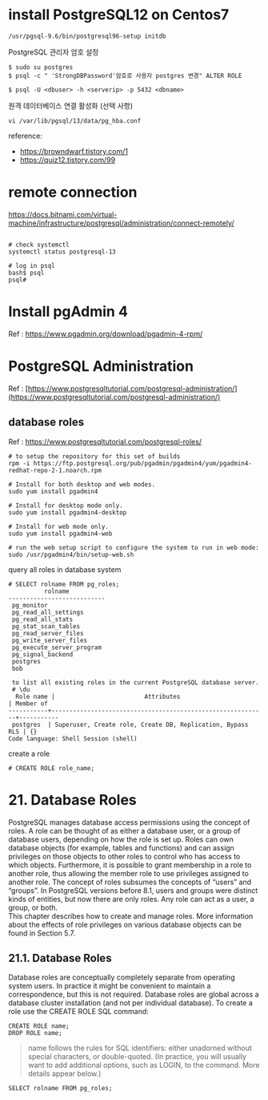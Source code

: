 # install PostgreSQL12 on Centos7
```
/usr/pgsql-9.6/bin/postgresql96-setup initdb
```

PostgreSQL 관리자 암호 설정
```
$ sudo su postgres
$ psql -c " 'StrongDBPassword'암호로 사용자 postgres 변경" ALTER ROLE
```

```
$ psql -U <dbuser> -h <serverip> -p 5432 <dbname> 
```

원격 데이터베이스 연결 활성화 (선택 사항)
```
vi /var/lib/pgsql/13/data/pg_hba.conf
```
reference: 
- https://browndwarf.tistory.com/1
- https://quiz12.tistory.com/99


# remote connection
https://docs.bitnami.com/virtual-machine/infrastructure/postgresql/administration/connect-remotely/
```
```

```
# check systemctl
systemctl status postgresql-13
```

```
# log in psql
bash$ psql
psql#
```
# Install pgAdmin 4
Ref : https://www.pgadmin.org/download/pgadmin-4-rpm/

# PostgreSQL Administration
Ref : [https://www.postgresqltutorial.com/postgresql-administration/](https://www.postgresqltutorial.com/postgresql-administration/)

## database roles
Ref : https://www.postgresqltutorial.com/postgresql-roles/  
```
# to setup the repository for this set of builds 
rpm -i https://ftp.postgresql.org/pub/pgadmin/pgadmin4/yum/pgadmin4-redhat-repo-2-1.noarch.rpm

# Install for both desktop and web modes.
sudo yum install pgadmin4

# Install for desktop mode only.
sudo yum install pgadmin4-desktop

# Install for web mode only.
sudo yum install pgadmin4-web

# run the web setup script to configure the system to run in web mode:
sudo /usr/pgadmin4/bin/setup-web.sh
```

query all roles in database system
```
# SELECT rolname FROM pg_roles;
          rolname
---------------------------
 pg_monitor
 pg_read_all_settings
 pg_read_all_stats
 pg_stat_scan_tables
 pg_read_server_files
 pg_write_server_files
 pg_execute_server_program
 pg_signal_backend
 postgres
 bob
 
 to list all existing roles in the current PostgreSQL database server.
 # \du
  Role name |                         Attributes                         | Member of
-----------+------------------------------------------------------------+-----------
 postgres  | Superuser, Create role, Create DB, Replication, Bypass RLS | {}
Code language: Shell Session (shell)

```
create a role
```
# CREATE ROLE role_name;

```

# 21. Database Roles
PostgreSQL manages database access permissions using the concept of roles. A role can be thought of
as either a database user, or a group of database users, depending on how the role is set up. Roles can
own database objects (for example, tables and functions) and can assign privileges on those objects to
other roles to control who has access to which objects. Furthermore, it is possible to grant membership
in a role to another role, thus allowing the member role to use privileges assigned to another role.
The concept of roles subsumes the concepts of “users” and “groups”. In PostgreSQL versions before
8.1, users and groups were distinct kinds of entities, but now there are only roles. Any role can act
as a user, a group, or both.  
This chapter describes how to create and manage roles. More information about the effects of role
privileges on various database objects can be found in Section 5.7.  

## 21.1. Database Roles
Database roles are conceptually completely separate from operating system users. In practice it might
be convenient to maintain a correspondence, but this is not required. Database roles are global across
a database cluster installation (and not per individual database). To create a role use the CREATE
ROLE SQL command:

```
CREATE ROLE name;
DROP ROLE name;
```
> name follows the rules for SQL identifiers: either unadorned without special characters, or double-quoted. (In practice, you will usually want to add additional options, such as LOGIN, to the command. More details appear below.)


```
SELECT rolname FROM pg_roles;
```
